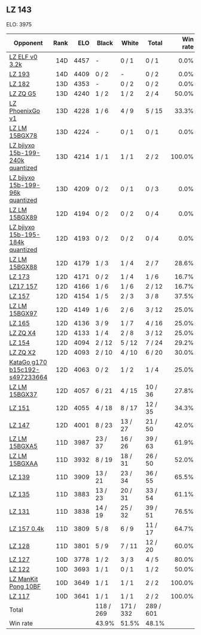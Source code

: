 ## LZ 143 ##

ELO: 3975

Opponent | Rank | ELO | Black | White | Total | Win rate
---------|-----:|----:|-------|-------|-------|-------:
[LZ ELF v0 3.2k](LZ%20ELF%20v0%203.2k.md) | 14D | 4457 | - | 0 / 1 | 0 / 1 | 0.0%
[LZ 193](LZ%20193.md) | 14D | 4409 | 0 / 2 | - | 0 / 2 | 0.0%
[LZ 182](LZ%20182.md) | 13D | 4353 | - | 0 / 2 | 0 / 2 | 0.0%
[LZ ZQ G5](LZ%20ZQ%20G5.md) | 13D | 4240 | 1 / 2 | 1 / 2 | 2 / 4 | 50.0%
[LZ PhoenixGo v1](LZ%20PhoenixGo%20v1.md) | 13D | 4228 | 1 / 6 | 4 / 9 | 5 / 15 | 33.3%
[LZ LM 15BGX78](LZ%20LM%2015BGX78.md) | 13D | 4224 | - | 0 / 1 | 0 / 1 | 0.0%
[LZ bjiyxo 15b-199-240k quantized](LZ%20bjiyxo%2015b-199-240k%20quantized.md) | 13D | 4214 | 1 / 1 | 1 / 1 | 2 / 2 | 100.0%
[LZ bjiyxo 15b-199-96k quantized](LZ%20bjiyxo%2015b-199-96k%20quantized.md) | 13D | 4209 | 0 / 2 | 0 / 1 | 0 / 3 | 0.0%
[LZ LM 15BGX89](LZ%20LM%2015BGX89.md) | 12D | 4194 | 0 / 2 | 0 / 2 | 0 / 4 | 0.0%
[LZ bjiyxo 15b-195-184k quantized](LZ%20bjiyxo%2015b-195-184k%20quantized.md) | 12D | 4193 | 0 / 2 | 0 / 2 | 0 / 4 | 0.0%
[LZ LM 15BGX88](LZ%20LM%2015BGX88.md) | 12D | 4179 | 1 / 3 | 1 / 4 | 2 / 7 | 28.6%
[LZ 173](LZ%20173.md) | 12D | 4171 | 0 / 2 | 1 / 4 | 1 / 6 | 16.7%
[LZ17 157](LZ17%20157.md) | 12D | 4166 | 1 / 6 | 1 / 6 | 2 / 12 | 16.7%
[LZ 157](LZ%20157.md) | 12D | 4154 | 1 / 5 | 2 / 3 | 3 / 8 | 37.5%
[LZ LM 15BGX97](LZ%20LM%2015BGX97.md) | 12D | 4149 | 1 / 6 | 2 / 6 | 3 / 12 | 25.0%
[LZ 165](LZ%20165.md) | 12D | 4136 | 3 / 9 | 1 / 7 | 4 / 16 | 25.0%
[LZ ZQ X4](LZ%20ZQ%20X4.md) | 12D | 4133 | 1 / 4 | 2 / 8 | 3 / 12 | 25.0%
[LZ 154](LZ%20154.md) | 12D | 4094 | 2 / 12 | 5 / 12 | 7 / 24 | 29.2%
[LZ ZQ X2](LZ%20ZQ%20X2.md) | 12D | 4093 | 2 / 10 | 4 / 10 | 6 / 20 | 30.0%
[KataGo g170 b15c192-s497233664](KataGo%20g170%20b15c192-s497233664.md) | 12D | 4063 | 0 / 2 | 1 / 2 | 1 / 4 | 25.0%
[LZ LM 15BGX37](LZ%20LM%2015BGX37.md) | 12D | 4057 | 6 / 21 | 4 / 15 | 10 / 36 | 27.8%
[LZ 151](LZ%20151.md) | 12D | 4055 | 4 / 18 | 8 / 17 | 12 / 35 | 34.3%
[LZ 147](LZ%20147.md) | 12D | 4001 | 8 / 23 | 13 / 27 | 21 / 50 | 42.0%
[LZ LM 15BGXA5](LZ%20LM%2015BGXA5.md) | 11D | 3987 | 23 / 37 | 16 / 26 | 39 / 63 | 61.9%
[LZ LM 15BGXAA](LZ%20LM%2015BGXAA.md) | 11D | 3932 | 8 / 19 | 18 / 31 | 26 / 50 | 52.0%
[LZ 139](LZ%20139.md) | 11D | 3909 | 13 / 21 | 23 / 34 | 36 / 55 | 65.5%
[LZ 135](LZ%20135.md) | 11D | 3883 | 13 / 23 | 20 / 31 | 33 / 54 | 61.1%
[LZ 131](LZ%20131.md) | 11D | 3838 | 14 / 19 | 25 / 32 | 39 / 51 | 76.5%
[LZ 157 0.4k](LZ%20157%200.4k.md) | 11D | 3809 | 5 / 8 | 6 / 9 | 11 / 17 | 64.7%
[LZ 128](LZ%20128.md) | 11D | 3801 | 5 / 9 | 7 / 11 | 12 / 20 | 60.0%
[LZ 127](LZ%20127.md) | 10D | 3778 | 1 / 2 | 3 / 3 | 4 / 5 | 80.0%
[LZ 122](LZ%20122.md) | 10D | 3693 | 1 / 1 | 0 / 1 | 1 / 2 | 50.0%
[LZ ManKit Pong 10BF](LZ%20ManKit%20Pong%2010BF.md) | 10D | 3649 | 1 / 1 | 1 / 1 | 2 / 2 | 100.0%
[LZ 117](LZ%20117.md) | 10D | 3641 | 1 / 1 | 1 / 1 | 2 / 2 | 100.0%
Total | | | 118 / 269 | 171 / 332 | 289 / 601 | 
Win rate| | | 43.9% | 51.5% | 48.1% | 
